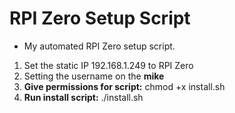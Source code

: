 # RPI Zero Setup Script

- My automated RPI Zero setup script.

1. Set the static IP 192.168.1.249 to RPI Zero
2. Setting the username on the **mike**
3. **Give permissions for script:** chmod +x install.sh
4. **Run install script:** ./install.sh
